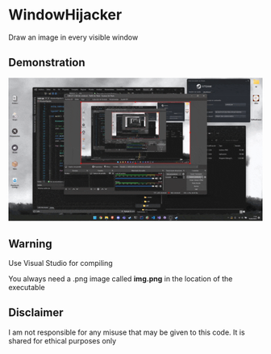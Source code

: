 # WindowHijacker
Draw an image in every visible window

## Demonstration
![alt text](https://github.com/MorcilloSanz/WindowHijacker/blob/main/img/demo.gif)

## Warning
Use Visual Studio for compiling

You always need a .png image called **img.png** in the location of the executable 

## Disclaimer
I am not responsible for any misuse that may be given to this code. It is shared for ethical purposes only
